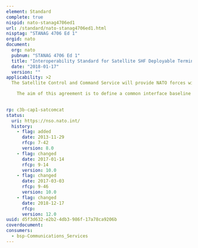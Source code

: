 ```yaml
---
element: Standard
complete: true
nispid: nato-stanag4706ed1
url: /standard/nato-stanag4706ed1.html
nisptag: "STANAG 4706 Ed 1"
orgid: nato
document:
  org: nato
  pubnum: "STANAG 4706 Ed 1"
  title: "Interoperability Standard for Satellite SHF Deployable Terminals Control and Command Services"
  date: "2018-01-17"
  version: ""
applicability: >2
  The Satellite Control and Command Service will provide NATO forces with high capacity satellite communications.  The purpose of this STANAG is to provide a standard for deployable NATO SHF satellite terminals monitoring and control interface and to allow cross operation between NATO SATCOM infrastructure and national SATCOM infrastructure.

    The aim of this agreement is to define a common interface baseline between stations and management infrastructure by using the available resources.

  
rp: c3b-cap1-satcomcat
status:
  uri: https://nso.nato.int/
  history: 
    - flag: added
      date: 2013-11-29
      rfcp: 7-42
      version: 8.0
    - flag: changed
      date: 2017-01-14
      rfcp: 9-14
      version: 10.0
    - flag: changed
      date: 2017-03-03
      rfcp: 9-46
      version: 10.0
    - flag: changed
      date: 2018-12-17
      rfcp: 
      version: 12.0
uuid: d5f3d632-e2b2-4db3-986f-17a78ca9206b
coverdocument:
consumers:
  - bsp-Communications_Services
---
```

